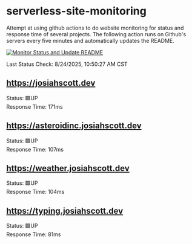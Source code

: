 # serverless-site-monitoring
Attempt at using github actions to do website monitoring for status and response time of several projects. The following action runs on Github's servers every five minutes and automatically updates the README.  

[![Monitor Status and Update README](https://github.com/JosiahSco/serverless-site-monitoring/actions/workflows/monitor.yaml/badge.svg)](https://github.com/JosiahSco/serverless-site-monitoring/actions/workflows/monitor.yaml)

Last Status Check: 8/24/2025, 10:50:27 AM CST

## https://josiahscott.dev
Status: 🟩UP  
Response Time: 171ms

## https://asteroidinc.josiahscott.dev
Status: 🟩UP  
Response Time: 107ms

## https://weather.josiahscott.dev
Status: 🟩UP  
Response Time: 104ms

## https://typing.josiahscott.dev
Status: 🟩UP  
Response Time: 81ms

